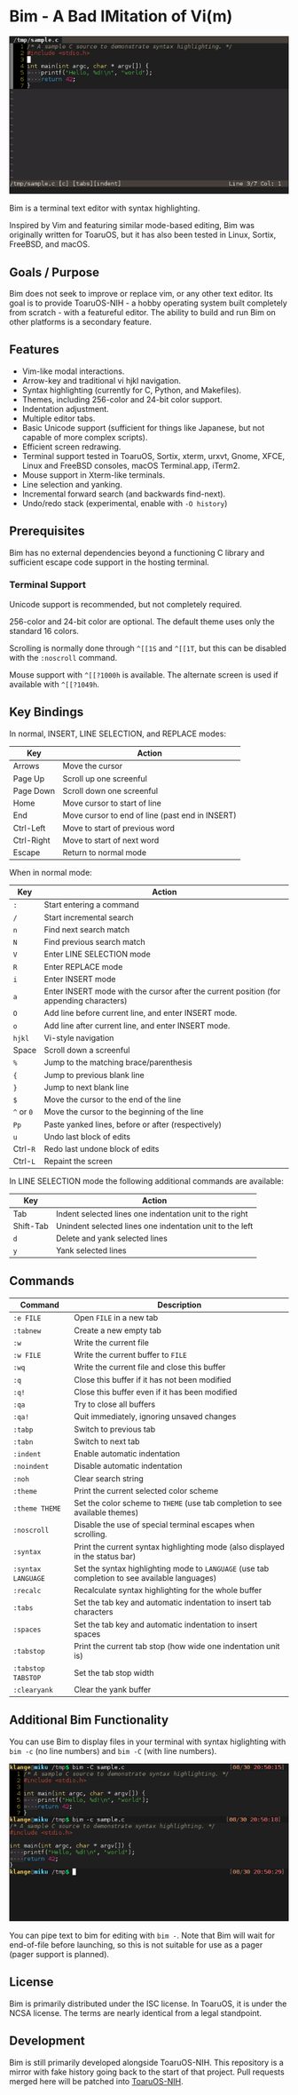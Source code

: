 # Bim - A Bad IMitation of Vi(m)

![screenshot](screenshot.png)

Bim is a terminal text editor with syntax highlighting.

Inspired by Vim and featuring similar mode-based editing, Bim was originally written for ToaruOS, but it has also been tested in Linux, Sortix, FreeBSD, and macOS.

## Goals / Purpose

Bim does not seek to improve or replace vim, or any other text editor. Its goal is to provide ToaruOS-NIH - a hobby operating system built completely from scratch - with a featureful editor. The ability to build and run Bim on other platforms is a secondary feature.

## Features

- Vim-like modal interactions.
- Arrow-key and traditional vi hjkl navigation.
- Syntax highlighting (currently for C, Python, and Makefiles).
- Themes, including 256-color and 24-bit color support.
- Indentation adjustment.
- Multiple editor tabs.
- Basic Unicode support (sufficient for things like Japanese, but not capable of more complex scripts).
- Efficient screen redrawing.
- Terminal support tested in ToaruOS, Sortix, xterm, urxvt, Gnome, XFCE, Linux and FreeBSD consoles, macOS Terminal.app, iTerm2.
- Mouse support in Xterm-like terminals.
- Line selection and yanking.
- Incremental forward search (and backwards find-next).
- Undo/redo stack (experimental, enable with `-O history`)

## Prerequisites

Bim has no external dependencies beyond a functioning C library and sufficient escape code support in the hosting terminal.

### Terminal Support

Unicode support is recommended, but not completely required.

256-color and 24-bit color are optional. The default theme uses only the standard 16 colors.

Scrolling is normally done through `^[[1S` and `^[[1T`, but this can be disabled with the `:noscroll` command.

Mouse support with `^[[?1000h` is available. The alternate screen is used if available with `^[[?1049h`.

## Key Bindings

In normal, INSERT, LINE SELECTION, and REPLACE modes:

| **Key**    | **Action**                                      |
|------------|-------------------------------------------------|
| Arrows     | Move the cursor                                 |
| Page Up    | Scroll up one screenful                         |
| Page Down  | Scroll down one screenful                       |
| Home       | Move cursor to start of line                    |
| End        | Move cursor to end of line (past end in INSERT) |
| Ctrl-Left  | Move to start of previous word                  |
| Ctrl-Right | Move to start of next word                      |
| Escape     | Return to normal mode                           |

When in normal mode:

| **Key**     | **Action**                                                                              |
|-------------|-----------------------------------------------------------------------------------------|
| `:`         | Start entering a command                                                                |
| `/`         | Start incremental search                                                                |
| `n`         | Find next search match                                                                  |
| `N`         | Find previous search match                                                              |
| `V`         | Enter LINE SELECTION mode                                                               |
| `R`         | Enter REPLACE mode                                                                      |
| `i`         | Enter INSERT mode                                                                       |
| `a`         | Enter INSERT mode with the cursor after the current position (for appending characters) |
| `O`         | Add line before current line, and enter INSERT mode.                                    |
| `o`         | Add line after current line, and enter INSERT mode.                                     |
| `hjkl`      | Vi-style navigation                                                                     |
| Space       | Scroll down a screenful                                                                 |
| `%`         | Jump to the matching brace/parenthesis                                                  |
| `{`         | Jump to previous blank line                                                             |
| `}`         | Jump to next blank line                                                                 |
| `$`         | Move the cursor to the end of the line                                                  |
| `^` or `0`  | Move the cursor to the beginning of the line                                            |
| `Pp`        | Paste yanked lines, before or after (respectively)                                      |
| `u`         | Undo last block of edits                                                                |
| Ctrl-`R`    | Redo last undone block of edits                                                         |
| Ctrl-`L`    | Repaint the screen                                                                      |

In LINE SELECTION mode the following additional commands are available:

| **Key**     | **Action**                                               |
|-------------|----------------------------------------------------------|
| Tab         | Indent selected lines one indentation unit to the right  |
| Shift-Tab   | Unindent selected lines one indentation unit to the left |
| `d`         | Delete and yank selected lines                           |
| `y`         | Yank selected lines                                      |

## Commands

| **Command**        | **Description**                                                                                |
|--------------------|------------------------------------------------------------------------------------------------|
| `:e FILE`          | Open `FILE` in a new tab                                                                       |
| `:tabnew`          | Create a new empty tab                                                                         |
| `:w`               | Write the current file                                                                         |
| `:w FILE`          | Write the current buffer to `FILE`                                                             |
| `:wq`              | Write the current file and close this buffer                                                   |
| `:q`               | Close this buffer if it has not been modified                                                  |
| `:q!`              | Close this buffer even if it has been modified                                                 |
| `:qa`              | Try to close all buffers                                                                       |
| `:qa!`             | Quit immediately, ignoring unsaved changes                                                     |
| `:tabp`            | Switch to previous tab                                                                         |
| `:tabn`            | Switch to next tab                                                                             |
| `:indent`          | Enable automatic indentation                                                                   |
| `:noindent`        | Disable automatic indentation                                                                  |
| `:noh`             | Clear search string                                                                            |
| `:theme`           | Print the current selected color scheme                                                        |
| `:theme THEME`     | Set the color scheme to `THEME` (use tab completion to see available themes)                   |
| `:noscroll`        | Disable the use of special terminal escapes when scrolling.                                    |
| `:syntax`          | Print the current syntax highlighting mode (also displayed in the status bar)                  |
| `:syntax LANGUAGE` | Set the syntax highlighting mode to `LANGUAGE` (use tab completion to see available languages) |
| `:recalc`          | Recalculate syntax highlighting for the whole buffer                                           |
| `:tabs`            | Set the tab key and automatic indentation to insert tab characters                             |
| `:spaces`          | Set the tab key and automatic indentation to insert spaces                                     |
| `:tabstop`         | Print the current tab stop (how wide one indentation unit is)                                  |
| `:tabstop TABSTOP` | Set the tab stop width                                                                         |
| `:clearyank`       | Clear the yank buffer                                                                          |

## Additional Bim Functionality

You can use Bim to display files in your terminal with syntax higlighting with `bim -c` (no line numbers) and `bim -C` (with line numbers).

![screenshot](screenshot_cat.png)

You can pipe text to bim for editing with `bim -`. Note that Bim will wait for end-of-file before launching, so this is not suitable for use as a pager (pager support is planned).

## License

Bim is primarily distributed under the ISC license. In ToaruOS, it is under the NCSA license. The terms are nearly identical from a legal standpoint.

## Development

Bim is still primarily developed alongside ToaruOS-NIH. This repository is a mirror with fake history going back to the start of that project. Pull requests merged here will be patched into [ToaruOS-NIH](https://git.toaruos.org/klange/toaru-nih).
